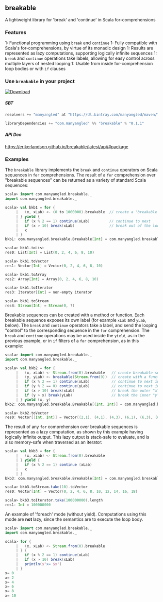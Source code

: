 ## breakable
A lightweight library for 'break' and 'continue' in Scala for-comprehensions

### Features
1: Functional programming using `break` and `continue`
1: Fully compatible with Scala's for-comprehensions, by virtue of its monadic design
1: Results are represented as lazy computations, supporting logically infinite sequences
1: `break` and `continue` operations take labels, allowing for easy control across multiple layers of nested looping
1: Usable from inside for-comprehension loop bodies or with `if` clauses

### Use `breakable` in your project
[![Download](https://api.bintray.com/packages/manyangled/maven/breakable/images/download.svg?version=0.1.1) ](https://bintray.com/manyangled/maven/breakable/0.1.1/link)

##### SBT
```scala
resolvers += "manyangled" at "https://dl.bintray.com/manyangled/maven/"

libraryDependencies += "com.manyangled" %% "breakable" % "0.1.1"
```

##### API Doc
https://erikerlandson.github.io/breakable/latest/api/#package

### Examples
The `breakable` library implements the `break` and `continue` operators on Scala sequences in `for` comprehensions.  The result of a `for` comprehension over "breakable sequences" can be returned as a variety of standard Scala sequences:
```scala
scala> import com.manyangled.breakable._
import com.manyangled.breakable._

scala> val bkb1 = for {
     |   (x, xLab) <- (0 to 1000000).breakable  // create a "breakable sequence"
     | } yield {
     |   if (x % 2 == 1) continue(xLab)         // continue to next
     |   if (x > 10) break(xLab)                // break out of the loop
     |   x
     | }
bkb1: com.manyangled.breakable.Breakable[Int] = com.manyangled.breakable.Breakable@7e02ffa5

scala> bkb1.toList
res0: List[Int] = List(0, 2, 4, 6, 8, 10)

scala> bkb1.toVector
res1: Vector[Int] = Vector(0, 2, 4, 6, 8, 10)

scala> bkb1.toArray
res2: Array[Int] = Array(0, 2, 4, 6, 8, 10)

scala> bkb1.toIterator
res3: Iterator[Int] = non-empty iterator

scala> bkb1.toStream
res4: Stream[Int] = Stream(0, ?)
```

Breakable sequences can be created with a method or function.  Each breakable sequence exposes its own label (for example `xLab` and `yLab`, below).  The `break` and `continue` operators take a label, and send the looping "control" to the corresponding sequence in the `for` comprehension.  The `break` and `continue` operations may be used inside the `yield`, as in the previous example, or in `if` filters of a `for` comprehension, as in this example:
```scala
scala> import com.manyangled.breakable._
import com.manyangled.breakable._

scala> val bkb2 = for {
     |   (x, xLab) <- Stream.from(0).breakable   // create breakable sequence with a method
     |   (y, yLab) <- breakable(Stream.from(0))  // create with a function
     |   if (x % 2 == 1) continue(xLab)          // continue to next in outer "x" loop
     |   if (y % 2 == 0) continue(yLab)          // continue to next in inner "y" loop
     |   if (x > 10) break(xLab)                 // break the outer "x" loop
     |   if (y > x) break(yLab)                  // break the inner "y" loop
     | } yield (x, y)
bkb2: com.manyangled.breakable.Breakable[(Int, Int)] = com.manyangled.breakable.Breakable@34dc53d2

scala> bkb2.toVector
res0: Vector[(Int, Int)] = Vector((2,1), (4,1), (4,3), (6,1), (6,3), (6,5), (8,1), (8,3), (8,5), (8,7), (10,1), (10,3), (10,5), (10,7), (10,9))
```

The result of any `for` comprehension over breakable sequences is represented as a lazy computation, as shown by this example having logically infinite output.  This lazy output is stack-safe to evaluate, and is also memory-safe when traversed as an iterator:
```scala
scala> val bkb3 = for {
     |   (x, xLab) <- Stream.from(0).breakable
     | } yield {
     |   if (x % 2 == 1) continue (xLab)
     |   x
     | }
bkb3: com.manyangled.breakable.Breakable[Int] = com.manyangled.breakable.Breakable@65aad230

scala> bkb3.toStream.take(10).toVector
res0: Vector[Int] = Vector(0, 2, 4, 6, 8, 10, 12, 14, 16, 18)

scala> bkb3.toIterator.take(100000000).length
res1: Int = 100000000
```

An example of 'foreach' mode (without yield). Computations using this mode are **not** lazy,
since the semantics are to execute the loop body.
```scala
scala> import com.manyangled.breakable._
import com.manyangled.breakable._

scala> for {
     |   (x, xLab) <- Stream.from(0).breakable
     | } {
     |   if (x % 2 == 1) continue(xLab)
     |   if (x > 10) break(xLab)
     |   println(s"x= $x")
     | }
x= 0
x= 2
x= 4
x= 6
x= 8
x= 10
```
